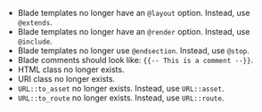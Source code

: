 * Blade templates no longer have an `@layout` option. Instead, use `@extends`.
* Blade templates no longer have an `@render` option. Instead, use `@include`.
* Blade templates no longer use `@endsection`. Instead, use `@stop`.
* Blade comments should look like: `{{-- This is a comment --}}`.
* HTML class no longer exists.
* URI class no longer exists.
* `URL::to_asset` no longer exists. Instead, use `URL::asset`.
* `URL::to_route` no longer exists. Instead, use `URL::route`.